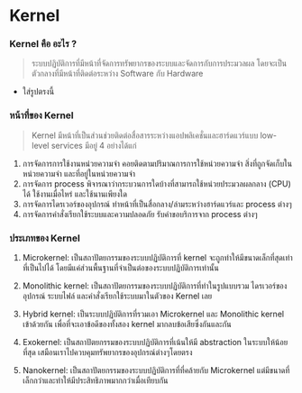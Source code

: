 # Kernel

### Kernel คือ อะไร ?
>ระบบปฏิบัติการที่มีหน้าที่จัดการทรัพยากรของระบบและจัดการกับการประมวลผล โดยจะเป็นตัวกลางที่มีหน้าที่ติดต่อระหว่าง Software กับ Hardware
  
* ใส่รูปตรงนี้  

### หน้าที่ของ Kernel
>Kernel มีหน้าที่เป็นส่วนช่วยติดต่อสื่อสารระหว่างแอปพลิเคชั่นและฮาร์ดแวร์แบบ low-level services มีอยู่ 4 อย่างได้แก่

1. การจัดการการใช้งานหน่วยความจำ คอยติดตามปริมาณการการใช้หน่วยความจำ สิ่งที่ถูกจัดเก็บในหน่วยความจำ และที่อยู่ในหน่วยความจำ
2. การจัดการ process พิจารณาว่ากระบวนการใดบ้างที่สามารถใช้หน่วยประมวลผลกลาง (CPU) ได้  ใช้งานเมื่อไหร่ และใช้นานเพียงใด
3. การจัดการไดรเวอร์ของอุปกรณ์ ทำหน้าที่เป็นสื่อกลาง/ล่ามระหว่างฮาร์ดแวร์และ process ต่างๆ
4. การจัดการคำสั่งเรียกใช้ระบบและความปลอดภัย รับคำขอบริการจาก process ต่างๆ

### ประเภทของ Kernel

1. Microkernel: เป็นสถาปัตยกรรมของระบบปฏิบัติการที่ kernel จะถูกทำให้มีขนาดเล็กที่สุดเท่าที่เป็นไปได้ โดยมีแค่ส่วนพื้นฐานที่จำเป็นต่อของระบบปฏิบัติการเท่านั้น

2. Monolithic kernel: เป็นสถาปัตยกรรมของระบบปฏิบัติการที่ทำในรูปแบบรวม ไดรเวอร์ของอุปกรณ์ ระบบไฟล์ และคำสั่งเรียกใช้ระบบมาในตัวของ Kernel เลย

3. Hybrid kernel: เป็นระบบปฏิบัติการที่รวมเอา Microkernel และ Monolithic kernel เข้าด้วยกัน เพื่อที่จะเอาข้อดีของทั้งสอง kernel มากลบข้อเสียซึ่งกันและกัน

4. Exokernel: เป็นสถาปัตยกรรมของระบบปฏิบัติการที่เน้นให้มี abstraction ในระบบให้น้อยที่สุด เสมือนเราไปควบคุมทรัพยากรของอุปกรณ์ต่างๆโดยตรง

5. Nanokernel: เป็นสถาปัตยกรรมของระบบปฏิบัติการที่ที่คล้ายกับ Microkernel แต่มีขนาดที่เล็กกว่าและทำให้มีประสิทธิภาพมากกว่าเมื่อเทียบกัน

